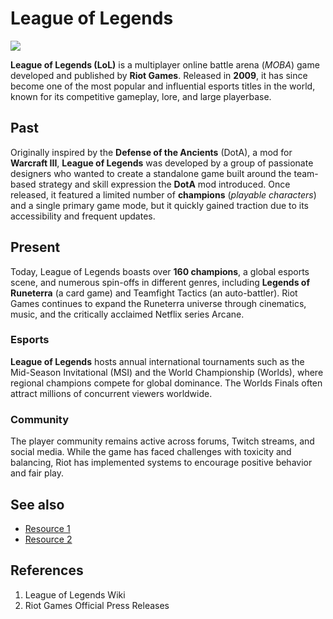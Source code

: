 # League of Legends
![](https://wiki.leagueoflegends.com/en-us/images/League_of_Legends_icon.png?d9446)

**League of Legends (LoL)** is a multiplayer online battle arena (*MOBA*) game developed and published by **Riot Games**. Released in **2009**, it has since become one of the most popular and influential esports titles in the world, known for its competitive gameplay, lore, and large playerbase.


## Past
Originally inspired by the **Defense of the Ancients** (DotA), a mod for **Warcraft III**, **League of Legends** was developed by a group of passionate designers who wanted to create a standalone game built around the team-based strategy and skill expression the **DotA** mod introduced. Once released, it featured a limited number of **champions** (*playable characters*) and a single primary game mode, but it quickly gained traction due to its accessibility and frequent updates.

## Present
Today, League of Legends boasts over **160 champions**, a global esports scene, and numerous spin-offs in different genres, including **Legends of Runeterra** (a card game) and Teamfight Tactics (an auto-battler). Riot Games continues to expand the Runeterra universe through cinematics, music, and the critically acclaimed Netflix series Arcane.
### Esports
**League of Legends** hosts annual international tournaments such as the Mid-Season Invitational (MSI) and the World Championship (Worlds), where regional champions compete for global dominance. The Worlds Finals often attract millions of concurrent viewers worldwide.
### Community
The player community remains active across forums, Twitch streams, and social media. While the game has faced challenges with toxicity and balancing, Riot has implemented systems to encourage positive behavior and fair play.

## See also
- [Resource 1](https://www.leagueoflegends.com/)
- [Resource 2](https://www.riotgames.com)

## References
1. League of Legends Wiki
2. Riot Games Official Press Releases